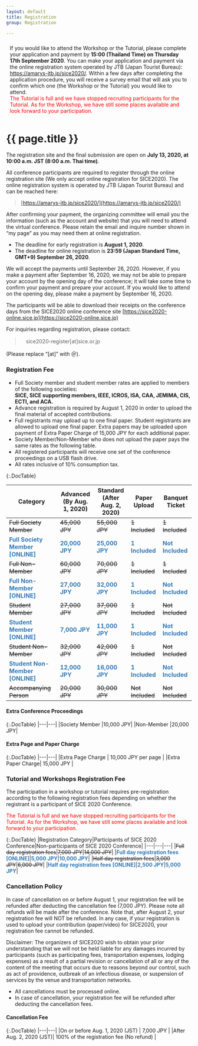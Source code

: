 ```yaml
---
layout: default
title: Registration
group: Registration

---
```


<div class="panel panel-default" style="padding:10px;">
If you would like to attend the Workshop or the Tutorial, please complete your application and payment by <b>15:00 (Thailand Time) on Thursday 17th September 2020</b>. You can make your application and payment via the online registration system operated by JTB (Japan Tourist Bureau):
<a href="https://amarys-jtb.jp/sice2020/">https://amarys-jtb.jp/sice2020/</a>.
Within a few days after completing the application procedure, you will receive a survey email that will ask you to confirm which one (the Workshop or the Tutorial) you would like to attend.

<p style="color:red; margin:0px;">The Tutorial is full and we have stopped recruiting participants for the Tutorial. As for the Workshop, we have still some places available and look forward to your participation.</p>
</div>

# {{ page.title }}

The registration site and the final submission are open on **July 13, 2020, at 10:00 a.m. JST (8:00 a.m. Thai time)**.

All conference participants are required to register through the online registration site (We only accept online registration for SICE2020). The online registration system is operated by JTB (Japan Tourist Bureau) and can be reached here:

> [https://amarys-jtb.jp/sice2020/](https://amarys-jtb.jp/sice2020/)

After confirming your payment, the organizing committee will email you the information (such as the account and website) that you will need to attend the virtual conference. Please retain the email and inquire number shown in “my page” as you may need them at online registration.
 
- The deadline for early registration is **August 1, 2020**.
- The deadline for online registration is **23:59 (Japan Standard Time, GMT+9) September 26, 2020**.
 
We will accept the payments until September 26, 2020. However, if you make a payment after September 16, 2020, we may not be able to prepare your account by the opening day of the conference; it will take some time to confirm your payment and prepare your account. If you would like to attend on the opening day, please make a payment by September 16, 2020. 

The participants will be able to download their receipts on the conference days from the SICE2020 online conference site [https://sice2020-online.sice.jp](https://sice2020-online.sice.jp)
 
For inquiries regarding registration, please contact:

>　sice2020-register[at]sice.or.jp

(Please replace “[at]” with ＠).

### Registration Fee

- Full Society member and student member rates are applied to members of the following societies: <br><b>SICE, SICE supporting members, IEEE, ICROS, ISA, CAA, JEMIMA, CIS, ECTI, and ACA.</b>
- Advance registration is required by August 1, 2020 in order to upload the final material of accepted contributions.
- Full registrants may upload up to one final paper. Student registrants are allowed to upload one final paper. Extra papers may be uploaded upon payment of Extra Paper Charge of 15,000 JPY for each additional paper. 
- Society Member/Non-Member who does not upload the paper pays the same rates as the following table.
- All registered participants will receive one set of the conference proceedings on a USB flash drive.
- All rates inclusive of 10% consumption tax.

{:.DocTable}

|Category           |Advanced<br>(By Aug. 1, 2020)|Standard<br>(After Aug. 2, 2020)|Paper Upload|Banquet Ticket|
|----|----|----|----|----|
|<del>Full Society Member</del>|<del>45,000 JPY</del>|<del>55,000 JPY</del>|<del>1 Included</del>|<del>1 Included</del>|
|**<font color="#337ab7">Full Society Member [ONLINE]</font>**|**<font color="#337ab7">20,000 JPY</font>**|**<font color="#337ab7">25,000 JPY</font>**|**<font color="#337ab7">1 Included</font>**|**<font color="#337ab7">Not Included</font>**|
|<del>Full Non-Member</del>|<del>60,000 JPY</del>|<del>70,000 JPY</del>|<del>1 Included</del>|<del>1 Included</del>|
|**<font color="#337ab7">Full Non-Member [ONLINE]</font>**|**<font color="#337ab7">27,000 JPY</font>**|**<font color="#337ab7">32,000 JPY</font>**|**<font color="#337ab7">1 Included</font>**|**<font color="#337ab7">Not Included</font>**|
|<del>Student Member</del>|<del>27,000 JPY</del>|<del>37,000 JPY</del>|<del>1 Included</del>|<del>Not Included</del>|
|**<font color="#337ab7">Student Member [ONLINE]</font>**|**<font color="#337ab7">7,000 JPY</font>**|**<font color="#337ab7">11,000 JPY</font>**|**<font color="#337ab7">1 Included</font>**|**<font color="#337ab7">Not Included</font>**|
|<del>Student Non-Member</del>|<del>32,000 JPY</del>|<del>42,000 JPY</del>|<del>1 Included</del>|<del>Not Included</del>|
|**<font color="#337ab7">Student Non-Member [ONLINE]</font>**|**<font color="#337ab7">12,000 JPY</font>**|**<font color="#337ab7">16,000 JPY</font>**|**<font color="#337ab7">1 Included</font>**|**<font color="#337ab7">Not Included</font>**|
|<del>Accompanying Person</del>|<del>20,000 JPY</del>|<del>30,000 JPY</del>|<del>Not Included</del>|<del>Not Included</del>|

#### Extra Conference Proceedings

{:.DocTable}
|---|---|
|Society Member |10,000 JPY|
|Non-Member     |20,000 JPY|


#### Extra Page and Paper Charge 

{:.DocTable}
|---|---|
|Extra Page Charge | 10,000 JPY per page |
|Extra Paper Charge| 15,000 JPY |

### Tutorial and Workshops Registration Fee

The participation in a workshop or tutorial requires pre-registration according to the following registration fees depending on whether the registrant is a participant of SICE 2020 Conference.

<p style="color:red">The Tutorial is full and we have stopped recruiting participants for the Tutorial. As for the Workshop, we have still some places available and look forward to your participation.</p>

{:.DocTable}
|Registration Category|Participants of SICE 2020 Conference|Non-participants of SICE 2020 Conference|
|---|---|---|
|<del>Full day registration fees</del>|<del>7,000 JPY</del>|<del>14,000 JPY</del>|
|**<font color="#337ab7">Full day registration fees [ONLINE]</font>**|**<font color="#337ab7">5,000 JPY</font>**|**<font color="#337ab7">10,000 JPY</font>**|
|<del>Half day registration fees</del>|<del>3,000 JPY</del>|<del>6,000 JPY</del>|
|**<font color="#337ab7">Half day registration fees [ONLINE]</font>**|**<font color="#337ab7">2,500 JPY</font>**|**<font color="#337ab7">5,000 JPY</font>**|

### Cancellation Policy

In case of cancellation on or before August 1, your registration fee will be refunded after deducting the cancellation fee (7,000 JPY). Please note all refunds will be made after the conference. Note that, after August 2, your registration fee will NOT be refunded. In any case, if your registration is used to upload your contribution (paper/video) for SICE2020, your registration fee cannot be refunded.

Disclaimer: The organizers of SICE2020 wish to obtain your prior understanding that we will not be held liable for any damages incurred by participants (such as participating fees, transportation expenses, lodging expenses) as a result of a partial revision or cancellation of all or any of the content of the meeting that occurs due to reasons beyond our control, such as act of providence, outbreak of an infectious disease, or suspension of services by the venue and transportation networks.

- All cancellations must be processed online.
- In case of cancellation, your registration fee will be refunded after deducting the cancellation fees. 

#### Cancellation Fee 

{:.DocTable}
|---|---|
|On or before Aug. 1, 2020 (JST) | 7,000 JPY |
|After Aug. 2, 2020 (JST)| 100% of the registration fee (No refund) |

